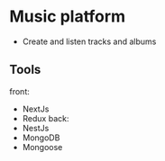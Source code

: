 ﻿# Music platform
 
- Create and listen tracks and albums

## Tools

front: 
- NextJs
- Redux
back: 
- NestJs
- MongoDB
- Mongoose
